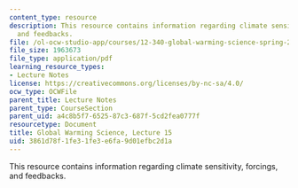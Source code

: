 ```yaml
---
content_type: resource
description: This resource contains information regarding climate sensitivity, forcings,
  and feedbacks.
file: /ol-ocw-studio-app/courses/12-340-global-warming-science-spring-2012/3861d78f1fe31fe3e6fa9d01efbc2d1a_MIT12_340S12_lec15.pdf
file_size: 1963673
file_type: application/pdf
learning_resource_types:
- Lecture Notes
license: https://creativecommons.org/licenses/by-nc-sa/4.0/
ocw_type: OCWFile
parent_title: Lecture Notes
parent_type: CourseSection
parent_uid: a4c8b5f7-6525-87c3-687f-5cd2fea0777f
resourcetype: Document
title: Global Warming Science, Lecture 15
uid: 3861d78f-1fe3-1fe3-e6fa-9d01efbc2d1a
---
```

This resource contains information regarding climate sensitivity, forcings, and feedbacks.